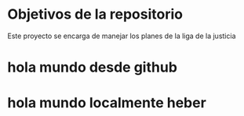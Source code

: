 # Objetivos de la repositorio

Este proyecto se encarga de manejar los planes de la liga de la justicia
# hola mundo desde github
# hola mundo localmente heber
